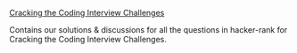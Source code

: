 [Cracking the Coding Interview Challenges](https://www.hackerrank.com/domains/tutorials/cracking-the-coding-interview)

Contains our solutions & discussions for all the questions in hacker-rank for Cracking the Coding Interview Challenges. 
